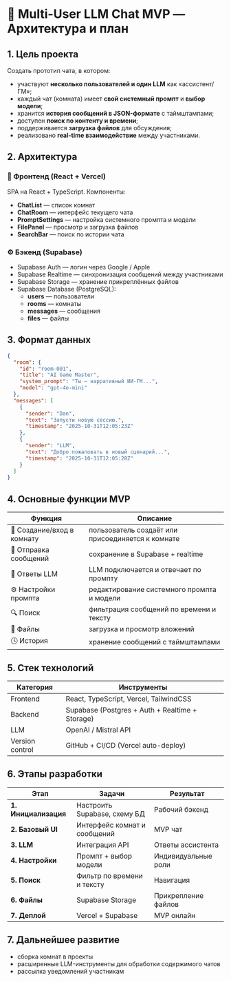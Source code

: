 # 🧠 Multi-User LLM Chat MVP — Архитектура и план

## 1. Цель проекта
Создать прототип чата, в котором:
- участвуют **несколько пользователей и один LLM** как «ассистент/ГМ»;  
- каждый чат (комната) имеет **свой системный промпт** и **выбор модели**;  
- хранится **история сообщений в JSON-формате** с таймштампами;  
- доступен **поиск по контенту и времени**;  
- поддерживается **загрузка файлов** для обсуждения;  
- реализовано **real-time взаимодействие** между участниками.

## 2. Архитектура

### 🧩 Фронтенд (React + Vercel)
SPA на React + TypeScript. Компоненты:
- **ChatList** — список комнат
- **ChatRoom** — интерфейс текущего чата
- **PromptSettings** — настройка системного промпта и модели
- **FilePanel** — просмотр и загрузка файлов
- **SearchBar** — поиск по истории чата

### ⚙️ Бэкенд (Supabase)
- Supabase Auth — логин через Google / Apple
- Supabase Realtime — синхронизация сообщений между участниками
- Supabase Storage — хранение прикреплённых файлов
- Supabase Database (PostgreSQL):
  - **users** — пользователи
  - **rooms** — комнаты
  - **messages** — сообщения
  - **files** — файлы

## 3. Формат данных
```json
{
  "room": {
    "id": "room-001",
    "title": "AI Game Master",
    "system_prompt": "Ты — нарративный ИИ-ГМ...",
    "model": "gpt-4o-mini"
  },
  "messages": [
    {
      "sender": "Dan",
      "text": "Запусти новую сессию.",
      "timestamp": "2025-10-31T12:05:23Z"
    },
    {
      "sender": "LLM",
      "text": "Добро пожаловать в новый сценарий...",
      "timestamp": "2025-10-31T12:05:28Z"
    }
  ]
}
```

## 4. Основные функции MVP

| Функция | Описание |
|----------|-----------|
| 👥 Создание/вход в комнату | пользователь создаёт или присоединяется к комнате |
| 💬 Отправка сообщений | сохранение в Supabase + realtime |
| 🧠 Ответы LLM | LLM подключается и отвечает по промпту |
| ⚙️ Настройки промпта | редактирование системного промпта и модели |
| 🔍 Поиск | фильтрация сообщений по времени и тексту |
| 📎 Файлы | загрузка и просмотр вложений |
| 🕓 История | хранение сообщений с таймштампами |

## 5. Стек технологий

| Категория | Инструменты |
|------------|-------------|
| Frontend | React, TypeScript, Vercel, TailwindCSS |
| Backend | Supabase (Postgres + Auth + Realtime + Storage) |
| LLM | OpenAI / Mistral API |
| Version control | GitHub + CI/CD (Vercel auto-deploy) |

## 6. Этапы разработки

| Этап | Задачи | Результат |
|------|---------|-----------|
| **1. Инициализация** | Настроить Supabase, схему БД | Рабочий бэкенд |
| **2. Базовый UI** | Интерфейс комнат и сообщений | MVP чат |
| **3. LLM** | Интеграция API | Ответы ассистента |
| **4. Настройки** | Промпт + выбор модели | Индивидуальные роли |
| **5. Поиск** | Фильтр по времени и тексту | Навигация |
| **6. Файлы** | Supabase Storage | Прикрепление файлов |
| **7. Деплой** | Vercel + Supabase | MVP онлайн |

## 7. Дальнейшее развитие
- сборка комнат в проекты  
- расширенные LLM-инструменты для обработки содержимого чатов  
- рассылка уведомлений участникам  
